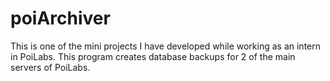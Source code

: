 # poiArchiver

This is one of the mini projects I have developed while working as an intern in PoiLabs. This program creates database backups for 2 of the main servers of PoiLabs.
